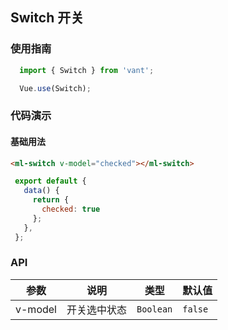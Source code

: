 ## Switch 开关

### 使用指南

```javascript
  import { Switch } from 'vant';

  Vue.use(Switch);
```
### 代码演示

#### 基础用法


```html
<ml-switch v-model="checked"></ml-switch>
```
```javascript
 export default {
   data() {
     return {
       checked: true
     };
   },
 }; 
```

### API

| 参数 | 说明 | 类型 | 默认值 |
|------|------|------|------|
| v-model | 开关选中状态 | `Boolean` | `false` |
